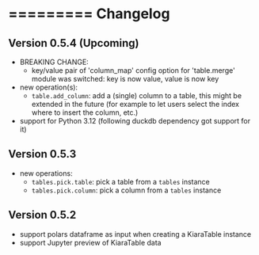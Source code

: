 =========
Changelog
=========

## Version 0.5.4 (Upcoming)

- BREAKING CHANGE:
  - key/value pair of 'column_map' config option for 'table.merge' module was switched: key is now value, value is now key
- new operation(s):
  - `table.add_column`: add a (single) column to a table, this might be extended in the future (for example to let users select the index where to insert the column, etc.)
- support for Python 3.12 (following duckdb dependency got support for it)

## Version 0.5.3

- new operations:
  - `tables.pick.table`: pick a table from a `tables` instance
  - `tables.pick.column`: pick a column from a `tables` instance

## Version 0.5.2

- support polars dataframe as input when creating a KiaraTable instance
- support Jupyter preview of KiaraTable data
